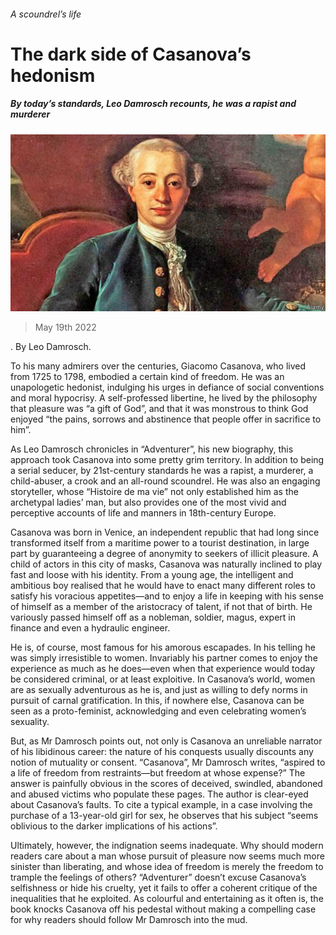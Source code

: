 ###### A scoundrel’s life

# The dark side of Casanova’s hedonism 

##### By today’s standards, Leo Damrosch recounts, he was a rapist and murderer 

![image](images/20220521_CUP505.jpg) 

> May 19th 2022 

. By Leo Damrosch. 

To his many admirers over the centuries, Giacomo Casanova, who lived from 1725 to 1798, embodied a certain kind of freedom. He was an unapologetic hedonist, indulging his urges in defiance of social conventions and moral hypocrisy. A self-professed libertine, he lived by the philosophy that pleasure was “a gift of God”, and that it was monstrous to think God enjoyed “the pains, sorrows and abstinence that people offer in sacrifice to him”.

As Leo Damrosch chronicles in “Adventurer”, his new biography, this approach took Casanova into some pretty grim territory. In addition to being a serial seducer, by 21st-century standards he was a rapist, a murderer, a child-abuser, a crook and an all-round scoundrel. He was also an engaging storyteller, whose “Histoire de ma vie” not only established him as the archetypal ladies’ man, but also provides one of the most vivid and perceptive accounts of life and manners in 18th-century Europe.

Casanova was born in Venice, an independent republic that had long since transformed itself from a maritime power to a tourist destination, in large part by guaranteeing a degree of anonymity to seekers of illicit pleasure. A child of actors in this city of masks, Casanova was naturally inclined to play fast and loose with his identity. From a young age, the intelligent and ambitious boy realised that he would have to enact many different roles to satisfy his voracious appetites—and to enjoy a life in keeping with his sense of himself as a member of the aristocracy of talent, if not that of birth. He variously passed himself off as a nobleman, soldier, magus, expert in finance and even a hydraulic engineer.

He is, of course, most famous for his amorous escapades. In his telling he was simply irresistible to women. Invariably his partner comes to enjoy the experience as much as he does—even when that experience would today be considered criminal, or at least exploitive. In Casanova’s world, women are as sexually adventurous as he is, and just as willing to defy norms in pursuit of carnal gratification. In this, if nowhere else, Casanova can be seen as a proto-feminist, acknowledging and even celebrating women’s sexuality.

But, as Mr Damrosch points out, not only is Casanova an unreliable narrator of his libidinous career: the nature of his conquests usually discounts any notion of mutuality or consent. “Casanova”, Mr Damrosch writes, “aspired to a life of freedom from restraints—but freedom at whose expense?” The answer is painfully obvious in the scores of deceived, swindled, abandoned and abused victims who populate these pages. The author is clear-eyed about Casanova’s faults. To cite a typical example, in a case involving the purchase of a 13-year-old girl for sex, he observes that his subject “seems oblivious to the darker implications of his actions”. 

Ultimately, however, the indignation seems inadequate. Why should modern readers care about a man whose pursuit of pleasure now seems much more sinister than liberating, and whose idea of freedom is merely the freedom to trample the feelings of others? “Adventurer” doesn’t excuse Casanova’s selfishness or hide his cruelty, yet it fails to offer a coherent critique of the inequalities that he exploited. As colourful and entertaining as it often is, the book knocks Casanova off his pedestal without making a compelling case for why readers should follow Mr Damrosch into the mud.


